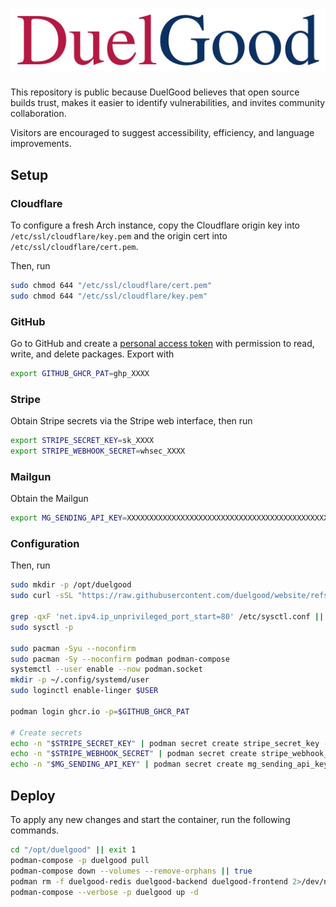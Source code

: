# ![DuelGood Logo](frontend/static/logo.png)

This repository is public because DuelGood believes that open source builds trust, makes it easier to identify vulnerabilities, and invites community collaboration.

Visitors are encouraged to suggest accessibility, efficiency, and language improvements.

## Setup

### Cloudflare

To configure a fresh Arch instance, copy the Cloudflare
origin key into `/etc/ssl/cloudflare/key.pem` and the
origin cert into `/etc/ssl/cloudflare/cert.pem`.

Then, run

```sh
sudo chmod 644 "/etc/ssl/cloudflare/cert.pem"
sudo chmod 644 "/etc/ssl/cloudflare/key.pem"
```

### GitHub

Go to GitHub and create a [personal access token](https://docs.github.com/en/authentication/keeping-your-account-and-data-secure/managing-your-personal-access-tokens) with permission
to read, write, and delete packages. Export with

```sh
export GITHUB_GHCR_PAT=ghp_XXXX
```

### Stripe

Obtain Stripe secrets via the Stripe web interface, then run

```sh
export STRIPE_SECRET_KEY=sk_XXXX
export STRIPE_WEBHOOK_SECRET=whsec_XXXX
```

### Mailgun

Obtain the Mailgun

```sh
export MG_SENDING_API_KEY=XXXXXXXXXXXXXXXXXXXXXXXXXXXXXXXXXXXXXXXXXXXXXXXXXX
```

### Configuration

Then, run

```sh
sudo mkdir -p /opt/duelgood
sudo curl -sSL "https://raw.githubusercontent.com/duelgood/website/refs/heads/main/compose.yml?$(date +%s)" -o /opt/duelgood/compose.yml

grep -qxF 'net.ipv4.ip_unprivileged_port_start=80' /etc/sysctl.conf || echo 'net.ipv4.ip_unprivileged_port_start=80' | sudo tee -a /etc/sysctl.conf
sudo sysctl -p

sudo pacman -Syu --noconfirm
sudo pacman -Sy --noconfirm podman podman-compose
systemctl --user enable --now podman.socket
mkdir -p ~/.config/systemd/user
sudo loginctl enable-linger $USER

podman login ghcr.io -p=$GITHUB_GHCR_PAT

# Create secrets
echo -n "$STRIPE_SECRET_KEY" | podman secret create stripe_secret_key -
echo -n "$STRIPE_WEBHOOK_SECRET" | podman secret create stripe_webhook_secret -
echo -n "$MG_SENDING_API_KEY" | podman secret create mg_sending_api_key -
```

## Deploy

To apply any new changes and start the container, run the following commands.

```sh
cd "/opt/duelgood" || exit 1
podman-compose -p duelgood pull
podman-compose down --volumes --remove-orphans || true
podman rm -f duelgood-redis duelgood-backend duelgood-frontend 2>/dev/null || true
podman-compose --verbose -p duelgood up -d
```
